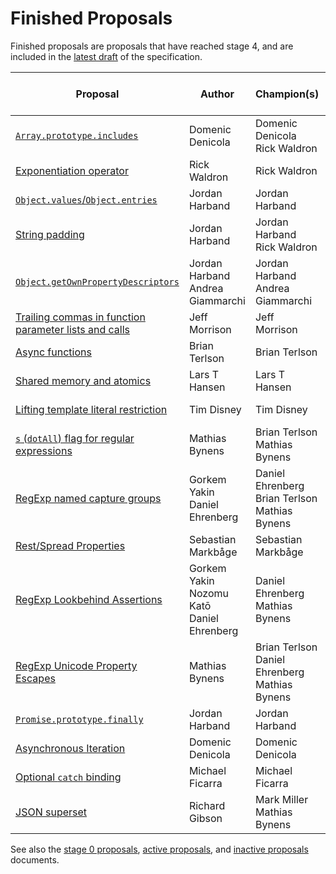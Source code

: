 # Finished Proposals

Finished proposals are proposals that have reached stage 4, and are included in the [latest draft](https://tc39.github.io/ecma262/) of the specification.

| Proposal                                                                 | Author                                      | Champion(s)                                     | TC39 meeting notes                        | Expected Publication Year |
| ------------------------------------------------------------------------ | ------------------------------------------- | ----------------------------------------------- | ----------------------------------------- | ------------------------- |
| [`Array.prototype.includes`][array-includes]                             | Domenic Denicola                            | Domenic Denicola<br />Rick Waldron                  | [November 2015][array-includes-notes] | 2016                      |
| [Exponentiation operator][exponentiation]                                | Rick Waldron                                | Rick Waldron                                    | [January 2016][exponentiation-notes]      | 2016                      |
| [`Object.values`/`Object.entries`][object-values-entries]                | Jordan Harband                              | Jordan Harband                                  | [March 2016][object-values-entries-notes] | 2017                      |
| [String padding][string-padding]                                         | Jordan Harband                              | Jordan Harband<br />Rick Waldron                   | [May 2016][string-padding-notes]       | 2017                      |
| [`Object.getOwnPropertyDescriptors`][object-gopds]                       | Jordan Harband<br />Andrea Giammarchi       | Jordan Harband<br />Andrea Giammarchi              | [May 2016][object-gopds-notes]         | 2017                      |
| [Trailing commas in function parameter lists and calls][function-commas] | Jeff Morrison                               | Jeff Morrison                                   | [July 2016][function-commas-notes]        | 2017                      |
| [Async functions][async-await]                                           | Brian Terlson                               | Brian Terlson                                   | [July 2016][async-await-notes]            | 2017                      |
| [Shared memory and atomics][atomics]                                     | Lars T Hansen                               | Lars T Hansen                                   | [January 2017][atomics-notes]             | 2017                      |
| [Lifting template literal restriction][template-literal-lift]            | Tim Disney                                  | Tim Disney                                      | [March 2017][template-literal-lift-notes] | 2018                      |
| [`s` (`dotAll`) flag for regular expressions][dot-all]                   | Mathias Bynens                              | Brian Terlson<br />Mathias Bynens                   | [November 2017][dot-all-notes]        | 2018                      |
| [RegExp named capture groups][named-groups]                              | Gorkem Yakin<br />Daniel Ehrenberg          | Daniel Ehrenberg<br />Brian Terlson<br />Mathias Bynens | [November 2017][named-groups-notes] | 2018                      |
| [Rest/Spread Properties][object-rest-spread]                             | Sebastian Markbåge                          | Sebastian Markbåge                              | [January 2018][object-rest-spread-notes]  | 2018
| [RegExp Lookbehind Assertions][lookbehind]                               | Gorkem Yakin<br />Nozomu Katō<br />Daniel Ehrenberg | Daniel Ehrenberg<br />Mathias Bynens                | [January 2018][lookbehind-notes] | 2018
| [RegExp Unicode Property Escapes][unicode-escapes]                       | Mathias Bynens                              | Brian Terlson<br />Daniel Ehrenberg<br />Mathias Bynens | [January 2018][unicode-escapes-notes] | 2018
| [`Promise.prototype.finally`][finally]                                   | Jordan Harband                              | Jordan Harband                                  | [January 2018][finally-notes]             | 2018
| [Asynchronous Iteration][async-iteration]                                | Domenic Denicola                            | Domenic Denicola                                | [January 2018][async-iteration-notes]     | 2018
| [Optional `catch` binding][optional-catch]                               | Michael Ficarra                             | Michael Ficarra                                 | May 2018                                  | 2019
| [JSON superset][json-superset]                                           | Richard Gibson                              | Mark Miller<br />Mathias Bynens                 | May 2018                                  | 2019

See also the [stage 0 proposals](stage-0-proposals.md), [active proposals](README.md), and [inactive proposals](inactive-proposals.md) documents.

[array-includes]: https://github.com/tc39/Array.prototype.includes
[array-includes-notes]: https://github.com/rwaldron/tc39-notes/blob/master/es7/2015-11/nov-17.md#arrayprototypeincludes
[exponentiation]: https://github.com/rwaldron/exponentiation-operator
[exponentiation-notes]: https://github.com/rwaldron/tc39-notes/blob/master/es7/2016-01/2016-01-28.md#5xviii-exponentiation-operator-rw
[object-values-entries]: https://github.com/tc39/proposal-object-values-entries
[object-values-entries-notes]: https://github.com/rwaldron/tc39-notes/blob/master/es7/2016-03/march-29.md#objectvalues--objectentries
[string-padding]: https://github.com/tc39/proposal-string-pad-start-end
[string-padding-notes]: https://github.com/rwaldron/tc39-notes/blob/master/es7/2016-05/may-25.md#stringprototypepadstartend-jhd
[object-gopds]: https://github.com/ljharb/proposal-object-getownpropertydescriptors
[object-gopds-notes]: https://github.com/rwaldron/tc39-notes/blob/master/es7/2016-05/may-25.md#objectgetownpropertydescriptors-jhd
[function-commas]: https://github.com/tc39/proposal-trailing-function-commas
[function-commas-notes]: https://github.com/rwaldron/tc39-notes/blob/master/es7/2016-07/jul-26.md#9ie-trailing-commas-in-functions
[async-await]: https://github.com/tc39/ecmascript-asyncawait
[async-await-notes]: https://github.com/rwaldron/tc39-notes/blob/master/es7/2016-07/jul-28.md#10iv-async-functions
[atomics]: https://github.com/tc39/ecmascript_sharedmem
[atomics-notes]: https://github.com/rwaldron/tc39-notes/blob/master/es7/2017-01/jan-24.md#13if-seeking-stage-4-for-sharedarraybuffer
[template-literal-lift]: https://github.com/tc39/proposal-template-literal-revision
[template-literal-lift-notes]: https://github.com/rwaldron/tc39-notes/blob/master/es8/2017-03/mar-21.md#10ia-template-literal-updates
[dot-all]: https://github.com/tc39/proposal-regexp-dotall-flag
[dot-all-notes]: https://github.com/rwaldron/tc39-notes/blob/master/es8/2017-11/nov-28.md#9ie-regexp-dotall-status-update
[named-groups]: https://github.com/tc39/proposal-regexp-named-groups
[named-groups-notes]: https://github.com/rwaldron/tc39-notes/blob/master/es8/2017-11/nov-28.md#9if-regexp-named-captures-status-update
[object-rest-spread]: https://github.com/tc39/proposal-object-rest-spread
[object-rest-spread-notes]: https://github.com/rwaldron/tc39-notes/blob/master/es8/2018-01/jan-23.md#restspread-properties-for-stage-4
[lookbehind]: https://github.com/tc39/proposal-regexp-lookbehind
[lookbehind-notes]: https://github.com/rwaldron/tc39-notes/blob/master/es8/2018-01/jan-23.md#conclusionresolution-16
[unicode-escapes]: https://github.com/tc39/proposal-regexp-unicode-property-escapes
[unicode-escapes-notes]: https://github.com/rwaldron/tc39-notes/blob/master/es8/2018-01/jan-24.md#conclusionresolution-1
[finally]: https://github.com/tc39/proposal-promise-finally
[finally-notes]: https://github.com/rwaldron/tc39-notes/blob/master/es8/2018-01/jan-24.md#conclusionresolution-2
[async-iteration]: https://github.com/tc39/proposal-async-iteration
[async-iteration-notes]: https://github.com/rwaldron/tc39-notes/blob/master/es8/2018-01/jan-25.md#conclusionresolution
[optional-catch]: https://github.com/tc39/proposal-optional-catch-binding
[json-superset]: https://github.com/tc39/proposal-json-superset
